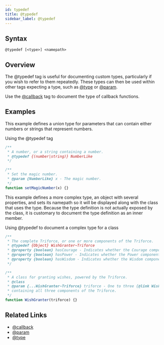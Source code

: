 ```yaml
---
id: typedef
title: @typedef
sidebar_label: @typedef
---
```


## Syntax

`@typedef [<type>] <namepath>`

## Overview

The @typedef tag is useful for documenting custom types, particularly if you wish to refer to them repeatedly. These types can then be used within other tags expecting a type, such as [@type](./type.md) or [@param](./param.md).

Use the [@callback](./callback.md) tag to document the type of callback functions.

## Examples

This example defines a union type for parameters that can contain either numbers or strings that represent numbers.

Using the @typedef tag

```js
/**
 * A number, or a string containing a number.
 * @typedef {(number|string)} NumberLike
 */

/**
 * Set the magic number.
 * @param {NumberLike} x - The magic number.
 */
function setMagicNumber(x) {}
```

This example defines a more complex type, an object with several properties, and sets its namepath so it will be displayed along with the class that uses the type. Because the type definition is not actually exposed by the class, it is customary to document the type definition as an inner member.

Using @typedef to document a complex type for a class

```js
/**
 * The complete Triforce, or one or more components of the Triforce.
 * @typedef {Object} WishGranter~Triforce
 * @property {boolean} hasCourage - Indicates whether the Courage component is present.
 * @property {boolean} hasPower - Indicates whether the Power component is present.
 * @property {boolean} hasWisdom - Indicates whether the Wisdom component is present.
 */

/**
 * A class for granting wishes, powered by the Triforce.
 * @class
 * @param {...WishGranter~Triforce} triforce - One to three {@link WishGranter~Triforce} objects
 * containing all three components of the Triforce.
 */
function WishGranter(triforce) {}
```

## Related Links

- [@callback](./callback.md)
- [@param](./param.md)
- [@type](./type.md)
